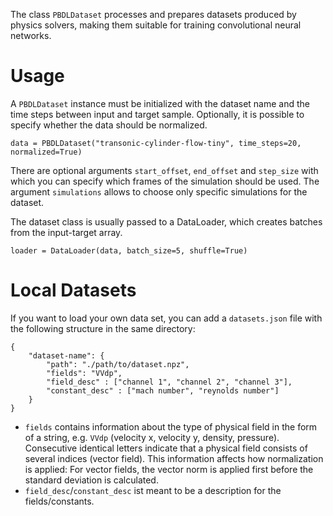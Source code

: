 The class `PBDLDataset` processes and prepares datasets produced by physics solvers, making them suitable for training convolutional neural networks.

# Usage
A `PBDLDataset` instance must be initialized with the dataset name and the time steps between input and target sample. Optionally, it is possible to specify whether the data should be normalized.

    data = PBDLDataset("transonic-cylinder-flow-tiny", time_steps=20, normalized=True)

There are optional arguments `start_offset`, `end_offset` and `step_size` with which you can specify which frames of the simulation should be used. The argument `simulations` allows to choose only specific simulations for the dataset.

The dataset class is usually passed to a DataLoader, which creates batches from the input-target array.

    loader = DataLoader(data, batch_size=5, shuffle=True)

# Local Datasets
If you want to load your own data set, you can add a `datasets.json` file with the following structure in the same directory:

    {
        "dataset-name": {
            "path": "./path/to/dataset.npz",
            "fields": "VVdp",
            "field_desc" : ["channel 1", "channel 2", "channel 3"],
            "constant_desc" : ["mach number", "reynolds number"]
        }
    }

- `fields` contains information about the type of physical field in the form
of a string, e.g. `VVdp` (velocity x, velocity y, density, pressure). Consecutive identical letters indicate that a physical field consists of several indices (vector field). This information affects how normalization is applied: For vector fields, the vector norm is applied first before the standard deviation is calculated.
- `field_desc`/`constant_desc` ist meant to be a description for the fields/constants.